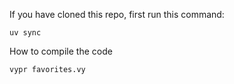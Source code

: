 If you have cloned this repo, first run this command:

```
uv sync
```

How to compile the code

```
vypr favorites.vy
```
